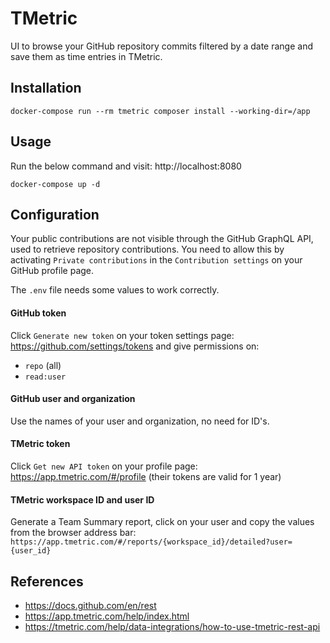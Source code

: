 # TMetric

UI to browse your GitHub repository commits filtered by a date range and save them as time entries in TMetric.

## Installation

```shell
docker-compose run --rm tmetric composer install --working-dir=/app
```

## Usage

Run the below command and visit: http://localhost:8080

```shell
docker-compose up -d
```

## Configuration

Your public contributions are not visible through the GitHub GraphQL API, used to retrieve repository contributions.
You need to allow this by activating `Private contributions` in the `Contribution settings` on your GitHub profile page.

The `.env` file needs some values to work correctly.

#### GitHub token

Click `Generate new token` on your token settings page: https://github.com/settings/tokens and give permissions on:
- `repo` (all)
- `read:user`

#### GitHub user and organization

Use the names of your user and organization, no need for ID's.

#### TMetric token

Click `Get new API token` on your profile page: https://app.tmetric.com/#/profile (their tokens are valid for 1 year)

#### TMetric workspace ID and user ID

Generate a Team Summary report, click on your user and copy the values from the browser address bar:
`https://app.tmetric.com/#/reports/{workspace_id}/detailed?user={user_id}`

## References

- https://docs.github.com/en/rest
- https://app.tmetric.com/help/index.html
- https://tmetric.com/help/data-integrations/how-to-use-tmetric-rest-api
